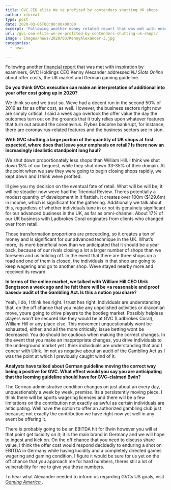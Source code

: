 ```yaml
---
title: GVC CEO elite We ve profited by contenders shutting UK shops
author: xforeal 
type: post
date: 2020-03-05T00:00:00+00:00
excerpt: 'Following another money related report that was met with energy by investigators, GVC Holdings CEO Kenny Alexander addressed NJ Slots Online about offer costs, the UK market and German gaming regulation '
url: /gvc-ceo-elite-we-ve-profited-by-contenders-shutting-uk-shops/
image : images/news/2020/03/KennyAlexander-3.jpg
categories:
  - news

---
```

Following another [financial report][1] that was met with inspiration by examiners, GVC Holdings CEO Kenny Alexander addressed _NJ Slots Online_ about offer costs, the UK market and German gaming guideline. 

**Do you think GVCs execution can make an interpretation of additional into your offer cost going up in 2020?** 

We think so and we trust so. Weve had a decent run in the second 50% of 2019 as far as offer cost, as well. However, the business sectors right now are simply critical. I said a week ago overlook the offer value the day the outcomes turn out on the grounds that it truly relies upon whatever features that turn out around the coronavirus. Flybes become bankrupt, for instance, there are coronavirus-related features and the business sectors are in stun. 

**With GVC shutting a large portion of the quantity of UK shops at first expected, where does that leave your emphasis on retail? Is there now an increasingly idealistic standpoint long haul?** 

We shut down proportionately less shops than William Hill. I think we shut down 13&percnt; of our bequest, while they shut down 33-35&percnt; of their domain. At the point when we saw they were going to begin closing shops rapidly, we kept down and I think weve profited. 

Ill give you my decision on the eventual fate of retail. What will be will be; it will be steadier now weve had the Triennial Review. Theres potentially a modest quantity of development in it flattish. It creates over 100m ($129.6m) in income, which is significant for the gathering. Additionally we talk about this, regardless of whether individuals tune in or not its genuinely significant for our advanced business in the UK, as far as omni-channel. About 17&percnt; of our UK business with Ladbrokes Coral originates from clients who changed over from retail. 

Those transformation proportions are proceeding, so it creates a ton of money and is significant for our advanced technique in the UK. What&#8217;s more, its more beneficial now than we anticipated that it should be a year back, because of our rivals closing a lot a larger number of shops than we foreseen and us holding off. In the event that there are three shops on a road and one of them is closed, the individuals in that shop are going to keep wagering and go to another shop. Weve stayed nearby more and received its reward. 

**In terms of the online market, we talked with William Hill CEO Ulrik Bengtsson a week ago and he felt there will be &#171;a reasonable and proof based&#187; audit of the Gambling Act. Is this a notion you share?** 

Yeah, I do, I think hes right. I trust hes right. Individuals are understanding that, on the off chance that you make any unpolished activities or draconian move, youre going to drive players to the bootleg market. Possibly helpless players won&#8217;t be secured like they would be at GVC (Ladbrokes Coral), William Hill or any place else. This movement unquestionably wont be exhausted, either, and all the more critically, issue betting wont be decreased. You do should be cautious when making the correct changes. In the event that you make an inappropriate changes, you drive individuals to the underground market yet I think individuals are understanding that and I concur with Ulrik. Im not as negative about an audit of the Gambling Act as I was the point at which I previously caught wind of it. 

**Analysts have talked about German guideline moving the correct way being a positive for GVC. What effect would you say you are anticipating that the looming guideline should have for GVC-claimed Bwin?** 

The German administrative condition changes on just about an every day, unquestionably a week by week, premise. Its a persistently moving piece. I think there will be sports wagering licenses and there will be a few limitations on the contribution not exactly as awful as certain individuals are anticipating. Well have the option to offer an authorized gambling club just because; not exactly the contribution we have right now yet well in any event be offering it. 

There is probably going to be an EBITDA hit for Bwin however you will at that point get lucidity on it; it is the main brand in Germany and we will hope to ingest and kick on. On the off chance that you need to discuss share value, I think the offer cost would respond decidedly to enduring a shot on EBITDA in Germany while having lucidity and a completely directed games wagering and gaming condition. I figure it would be sure for us yet on the off chance that you approach me for hard numbers, theres still a lot of vulnerability for me to give you those numbers. 

To hear what Alexander needed to inform us regarding GVCs US goals, visit <a href="https://gamingamerica.com/news/369/gvc-ceo-gvcmgm-will-gain-good-leverage-off-yahoo-deal" rel="noopener noreferrer" target="_blank"><em>Gaming America </em></a>.

 [1]: #